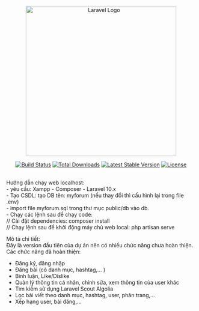 <p align="center"><a href="https://laravel.com" target="_blank"><img src="https://raw.githubusercontent.com/laravel/art/master/logo-lockup/5%20SVG/2%20CMYK/1%20Full%20Color/laravel-logolockup-cmyk-red.svg" width="400" alt="Laravel Logo"></a></p>

<p align="center">
<a href="https://github.com/laravel/framework/actions"><img src="https://github.com/laravel/framework/workflows/tests/badge.svg" alt="Build Status"></a>
<a href="https://packagist.org/packages/laravel/framework"><img src="https://img.shields.io/packagist/dt/laravel/framework" alt="Total Downloads"></a>
<a href="https://packagist.org/packages/laravel/framework"><img src="https://img.shields.io/packagist/v/laravel/framework" alt="Latest Stable Version"></a>
<a href="https://packagist.org/packages/laravel/framework"><img src="https://img.shields.io/packagist/l/laravel/framework" alt="License"></a>
</p>
<br>
Hướng dẫn chạy web localhost: <br>
- yêu cầu: Xampp - Composer - Laravel 10.x <br>
- Tạo CSDL: tạo DB tên: myforum (nếu thay đổi thì cấu hình lại trong file .env)<br>
- import file myforum.sql trong thư mục public/db vào db.<br>
- Chạy các lệnh sau để chạy code:<br>
  // Cài đặt dependencies: composer install<br>
  // Chạy lệnh sau để khởi động máy chủ web local: php artisan serve<br>

Mô tả chi tiết:<br>
Đây là version đầu tiên của dự án nên có nhiều chức năng chưa hoàn thiện.<br>
Các chức năng đã hoàn thiện:<br>
- Đăng ký, đăng nhập<br>
- Đăng bài (có danh mục, hashtag,... )<br>
- Bình luận, Like/Dislike<br>
- Quản lý thông tin cá nhân, chỉnh sửa, xem thông tin của user khác<br>
- Tìm kiếm sử dụng Laravel Scout Algolia<br>
- Lọc bài viết theo danh mục, hashtag, user, phân trang,...<br>
-  Xếp hạng user, bài đăng,...<br>
 
